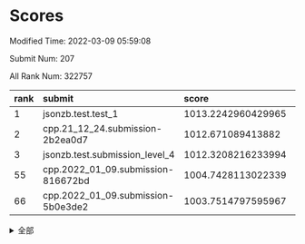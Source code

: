 # Scores

Modified Time: 2022-03-09 05:59:08

Submit Num: 207

All Rank Num: 322757

| rank |               submit               |       score        |       sigma        | pk_num |
| :--- | :--------------------------------- | :----------------- | :----------------- | :----- |
| 1    | jsonzb.test.test_1                 | 1013.2242960429965 | 0.7841963265322638 | 6241   |
| 2    | cpp.21_12_24.submission-2b2ea0d7   | 1012.671089413882  | 0.7911213166694078 | 6232   |
| 3    | jsonzb.test.submission_level_4     | 1012.3208216233994 | 0.7931430917628357 | 6243   |
| 55   | cpp.2022_01_09.submission-816672bd | 1004.7428113022339 | 0.7199754910778872 | 6241   |
| 66   | cpp.2022_01_09.submission-5b0e3de2 | 1003.7514797595967 | 0.7152030922229743 | 6240   |


<details>
<summary>全部</summary>

| rank |                 submit                 |       score        |       sigma        | pk_num |
| :--- | :------------------------------------- | :----------------- | :----------------- | :----- |
| 1    | jsonzb.test.test_1                     | 1013.2242960429965 | 0.7841963265322638 | 6241   |
| 2    | cpp.21_12_24.submission-2b2ea0d7       | 1012.671089413882  | 0.7911213166694078 | 6232   |
| 3    | jsonzb.test.submission_level_4         | 1012.3208216233994 | 0.7931430917628357 | 6243   |
| 4    | gobigger.level_3.submission_level_3_14 | 1011.5625294152907 | 0.7759155839249687 | 6236   |
| 5    | gobigger.level_3.submission_level_3_26 | 1011.5089538183897 | 0.7718919308705665 | 6239   |
| 6    | gobigger.level_3.submission_level_3_33 | 1011.2666229882386 | 0.7635377460789438 | 6236   |
| 7    | gobigger.level_3.submission_level_3_10 | 1011.2589825937571 | 0.7770826451800584 | 6235   |
| 8    | gobigger.level_3.submission_level_3_1  | 1011.1536642660913 | 0.75490392741277   | 6229   |
| 9    | gobigger.level_3.submission_level_3_2  | 1011.0236529545672 | 0.7677886845064141 | 6235   |
| 10   | gobigger.level_3.submission_level_3_46 | 1010.9479909444416 | 0.7521327147468272 | 6235   |
| 11   | gobigger.level_3.submission_level_3_9  | 1010.9211266460036 | 0.7558942684873607 | 6237   |
| 12   | gobigger.level_3.submission_level_3_5  | 1010.8961677553457 | 0.7801877020734866 | 6234   |
| 13   | gobigger.level_3.submission_level_3_6  | 1010.7692344613582 | 0.7663644848843618 | 6240   |
| 14   | gobigger.level_3.submission_level_3_47 | 1010.6594848249925 | 0.782065070790937  | 6238   |
| 15   | gobigger.level_3.submission_level_3_18 | 1010.6210368992065 | 0.786092424996845  | 6237   |
| 16   | gobigger.level_3.submission_level_3_17 | 1010.574022626066  | 0.7603010256768501 | 6239   |
| 17   | gobigger.level_3.submission_level_3_45 | 1010.4401156046844 | 0.7754376184632382 | 6238   |
| 18   | gobigger.level_3.submission_level_3_12 | 1010.3588051408889 | 0.745110077927659  | 6238   |
| 19   | gobigger.level_3.submission_level_3_28 | 1010.2405113266682 | 0.7868038481356787 | 6239   |
| 20   | gobigger.level_3.submission_level_3_44 | 1010.230091559844  | 0.7575411493915165 | 6237   |
| 21   | gobigger.level_3.submission_level_3_11 | 1010.2285733365305 | 0.75820621113951   | 6241   |
| 22   | gobigger.level_3.submission_level_3_48 | 1010.0728995182535 | 0.7603029843030676 | 6237   |
| 23   | gobigger.level_3.submission_level_3_21 | 1010.0707081418259 | 0.7655142793093558 | 6234   |
| 24   | gobigger.level_3.submission_level_3_41 | 1010.0378329055096 | 0.7756480264628922 | 6236   |
| 25   | gobigger.level_3.submission_level_3_19 | 1009.9833584605301 | 0.7864182536834403 | 6235   |
| 26   | gobigger.level_3.submission_level_3_31 | 1009.9267461384595 | 0.7572547428558414 | 6234   |
| 27   | gobigger.level_3.submission_level_3_8  | 1009.8780265116881 | 0.7372445008860531 | 6232   |
| 28   | gobigger.level_3.submission_level_3_27 | 1009.8777118847892 | 0.7558697670832072 | 6236   |
| 29   | gobigger.level_3.submission_level_3_20 | 1009.7729682819989 | 0.7637690238221898 | 6238   |
| 30   | gobigger.level_3.submission_level_3_29 | 1009.7196575796552 | 0.7407683488204193 | 6240   |
| 31   | gobigger.level_3.submission_level_3_34 | 1009.6333993223257 | 0.7612987769629354 | 6231   |
| 32   | gobigger.level_3.submission_level_3_13 | 1009.6304729946197 | 0.754010031189978  | 6235   |
| 33   | gobigger.level_3.submission_level_3_40 | 1009.6282655921802 | 0.7622272346351359 | 6236   |
| 34   | gobigger.level_3.submission_level_3_30 | 1009.6021379217764 | 0.7605084441087208 | 6241   |
| 35   | gobigger.level_3.submission_level_3_4  | 1009.3722442963438 | 0.7505244834015738 | 6236   |
| 36   | gobigger.level_3.submission_level_3_0  | 1009.3477631343407 | 0.7456927955815543 | 6244   |
| 37   | gobigger.level_3.submission_level_3_25 | 1009.3380608582071 | 0.7494154612486303 | 6241   |
| 38   | gobigger.level_3.submission_level_3_7  | 1009.2742739435535 | 0.749680707675801  | 6237   |
| 39   | gobigger.level_3.submission_level_3_15 | 1009.2417033375377 | 0.7566383076734234 | 6238   |
| 40   | gobigger.level_3.submission_level_3_39 | 1009.1689644335263 | 0.7505670373570783 | 6240   |
| 41   | gobigger.level_3.submission_level_3_32 | 1009.1683512024339 | 0.748159133809119  | 6234   |
| 42   | gobigger.level_3.submission_level_3_37 | 1009.1030951950945 | 0.7558096291668462 | 6237   |
| 43   | gobigger.level_3.submission_level_3_24 | 1009.0683234657673 | 0.7602553248501953 | 6243   |
| 44   | gobigger.level_3.submission_level_3_3  | 1009.0548779554493 | 0.7440824380067467 | 6238   |
| 45   | gobigger.level_3.submission_level_3_43 | 1009.0198141194394 | 0.7571869803873559 | 6237   |
| 46   | gobigger.level_3.submission_level_3_23 | 1009.0103545529487 | 0.7401236702255    | 6236   |
| 47   | gobigger.level_3.submission_level_3_49 | 1008.9745770809964 | 0.7430348426832999 | 6229   |
| 48   | gobigger.level_3.submission_level_3_36 | 1008.8439100370153 | 0.7605384500605081 | 6233   |
| 49   | gobigger.level_3.submission_level_3_35 | 1008.7477686024703 | 0.7443890512242574 | 6239   |
| 50   | gobigger.level_3.submission_level_3_38 | 1008.6816490961403 | 0.7465765633530919 | 6235   |
| 51   | gobigger.level_3.submission_level_3_22 | 1008.3010661834206 | 0.7482197029099942 | 6233   |
| 52   | gobigger.level_3.submission_level_3_42 | 1007.9129440315955 | 0.7472173135973064 | 6232   |
| 53   | gobigger.level_3.submission_level_3_16 | 1007.8306839613881 | 0.7309579348635242 | 6230   |
| 54   | gobigger.level_1.submission_level_1_37 | 1005.229093372427  | 0.7128024567385105 | 6236   |
| 55   | cpp.2022_01_09.submission-816672bd     | 1004.7428113022339 | 0.7199754910778872 | 6241   |
| 56   | gobigger.level_1.submission_level_1_38 | 1004.6013608474194 | 0.7123227065060556 | 6233   |
| 57   | gobigger.level_1.submission_level_1_33 | 1004.5910025579967 | 0.7214469708437513 | 6237   |
| 58   | gobigger.level_1.submission_level_1_42 | 1004.3730251543815 | 0.7145498582341173 | 6234   |
| 59   | gobigger.level_1.submission_level_1_4  | 1004.3392919362777 | 0.7096584155854717 | 6234   |
| 60   | gobigger.level_1.submission_level_1_36 | 1004.1318341842193 | 0.717617767303356  | 6239   |
| 61   | gobigger.level_1.submission_level_1_11 | 1004.0960019820142 | 0.7222539356884777 | 6240   |
| 62   | gobigger.level_1.submission_level_1_29 | 1004.043805560757  | 0.7141338001399419 | 6238   |
| 63   | gobigger.level_1.submission_level_1_17 | 1004.0333434593073 | 0.712341609966826  | 6238   |
| 64   | gobigger.level_1.submission_level_1_20 | 1003.8845331769202 | 0.7181370522963151 | 6233   |
| 65   | gobigger.level_1.submission_level_1_49 | 1003.8786077941237 | 0.7119362241274539 | 6242   |
| 66   | cpp.2022_01_09.submission-5b0e3de2     | 1003.7514797595967 | 0.7152030922229743 | 6240   |
| 67   | gobigger.level_1.submission_level_1_1  | 1003.7510197692791 | 0.705041354702595  | 6239   |
| 68   | gobigger.level_1.submission_level_1_34 | 1003.7263879724969 | 0.7051272651291327 | 6232   |
| 69   | gobigger.level_1.submission_level_1_3  | 1003.7107746747955 | 0.7242884768809499 | 6232   |
| 70   | gobigger.level_1.submission_level_1_43 | 1003.7088262387409 | 0.7089283528049909 | 6234   |
| 71   | gobigger.level_1.submission_level_1_46 | 1003.6952594758316 | 0.7198113574151158 | 6239   |
| 72   | gobigger.level_1.submission_level_1_40 | 1003.6235791747432 | 0.7152624257741893 | 6237   |
| 73   | gobigger.level_1.submission_level_1_24 | 1003.6059297249183 | 0.7193080803974938 | 6234   |
| 74   | gobigger.level_1.submission_level_1_31 | 1003.6053169085118 | 0.7152808722596895 | 6234   |
| 75   | gobigger.level_1.submission_level_1_47 | 1003.5307627086979 | 0.7083872470915914 | 6235   |
| 76   | gobigger.level_1.submission_level_1_15 | 1003.4735855408954 | 0.7163053431637338 | 6239   |
| 77   | gobigger.level_1.submission_level_1_18 | 1003.4669474520139 | 0.714034010283864  | 6239   |
| 78   | gobigger.level_1.submission_level_1_13 | 1003.3470177299592 | 0.7115344955076963 | 6236   |
| 79   | gobigger.level_1.submission_level_1_5  | 1003.3428914755499 | 0.7228400890995493 | 6235   |
| 80   | gobigger.level_1.submission_level_1_14 | 1003.3424640593558 | 0.7227774546291703 | 6238   |
| 81   | gobigger.level_1.submission_level_1_6  | 1003.3344306875922 | 0.7197030580443031 | 6236   |
| 82   | gobigger.level_1.submission_level_1_28 | 1003.2314796481943 | 0.7236137048121131 | 6235   |
| 83   | gobigger.level_1.submission_level_1_10 | 1003.2193546538734 | 0.7182894435753091 | 6238   |
| 84   | gobigger.level_1.submission_level_1_9  | 1003.2132645470493 | 0.7085529319247823 | 6235   |
| 85   | gobigger.level_1.submission_level_1_30 | 1003.2088187494701 | 0.7190680823327505 | 6237   |
| 86   | gobigger.level_1.submission_level_1_21 | 1003.2086277604775 | 0.7126249360726441 | 6231   |
| 87   | gobigger.level_1.submission_level_1_2  | 1003.1748465180974 | 0.7055498724137258 | 6231   |
| 88   | gobigger.level_1.submission_level_1_19 | 1003.1482601962749 | 0.7077810428670762 | 6237   |
| 89   | gobigger.level_1.submission_level_1_8  | 1003.1389856864608 | 0.7171912912231975 | 6238   |
| 90   | gobigger.level_1.submission_level_1_32 | 1003.0870311052704 | 0.7253883758336566 | 6237   |
| 91   | gobigger.level_1.submission_level_1_0  | 1003.0834043852745 | 0.7128752866242491 | 6239   |
| 92   | gobigger.level_1.submission_level_1_44 | 1003.0760721916403 | 0.7087180183995735 | 6238   |
| 93   | gobigger.level_1.submission_level_1_35 | 1003.0222331759882 | 0.7066586302362695 | 6232   |
| 94   | gobigger.level_1.submission_level_1_45 | 1003.0118248960368 | 0.7145345066428259 | 6240   |
| 95   | gobigger.level_1.submission_level_1_12 | 1003.0060079079611 | 0.7129794043537674 | 6243   |
| 96   | gobigger.level_1.submission_level_1_25 | 1002.9130546101276 | 0.7157774727347047 | 6235   |
| 97   | gobigger.level_1.submission_level_1_16 | 1002.9064418254159 | 0.7133737115726883 | 6237   |
| 98   | gobigger.level_1.submission_level_1_22 | 1002.8408996577667 | 0.7113675669710642 | 6234   |
| 99   | gobigger.level_1.submission_level_1_23 | 1002.785458894049  | 0.723276870939021  | 6233   |
| 100  | gobigger.level_1.submission_level_1_39 | 1002.7086365462502 | 0.7136655878672842 | 6241   |
| 101  | gobigger.level_1.submission_level_1_7  | 1002.4002197773476 | 0.7163044231252    | 6239   |
| 102  | gobigger.level_1.submission_level_1_48 | 1002.3590893213019 | 0.7062521049495872 | 6239   |
| 103  | gobigger.level_1.submission_level_1_27 | 1002.1946414603585 | 0.7140841663160593 | 6240   |
| 104  | gobigger.level_1.submission_level_1_26 | 1002.0152810806983 | 0.7052846088581368 | 6238   |
| 105  | gobigger.level_1.submission_level_1_41 | 1001.9689488618817 | 0.7227140028728757 | 6242   |
| 106  | gobigger.random.submission_random_39   | 997.2201728069784  | 0.7058224285211293 | 6234   |
| 107  | gobigger.random.submission_random_13   | 997.2036932531923  | 0.7007878352090402 | 6237   |
| 108  | gobigger.random.submission_random_46   | 997.142620633301   | 0.7009485746899186 | 6236   |
| 109  | gobigger.random.submission_random_20   | 997.112205993408   | 0.707437175110213  | 6233   |
| 110  | gobigger.random.submission_random_23   | 997.0032088447198  | 0.7079752746563064 | 6235   |
| 111  | gobigger.random.submission_random_28   | 996.7533299834745  | 0.7166743566252588 | 6240   |
| 112  | gobigger.random.submission_random_17   | 996.7053705476354  | 0.7136851468228769 | 6238   |
| 113  | gobigger.random.submission_random_7    | 996.6794286589158  | 0.7054566833633515 | 6239   |
| 114  | gobigger.random.submission_random_31   | 996.6448744016183  | 0.7042023158342617 | 6235   |
| 115  | gobigger.random.submission_random_5    | 996.5011289807438  | 0.7232774409810961 | 6235   |
| 116  | gobigger.random.submission_random_36   | 996.4798614506316  | 0.7051759360060678 | 6241   |
| 117  | gobigger.random.submission_random_1    | 996.4287268697975  | 0.7100171350192979 | 6236   |
| 118  | gobigger.random.submission_random_9    | 996.3466117838581  | 0.7210520331779056 | 6234   |
| 119  | gobigger.random.submission_random_3    | 996.2660222975663  | 0.7242582796616293 | 6236   |
| 120  | gobigger.random.submission_random_19   | 996.2311116223939  | 0.7215908542008954 | 6241   |
| 121  | gobigger.random.submission_random_8    | 996.1649421128716  | 0.7092768555602408 | 6242   |
| 122  | gobigger.random.submission_random_10   | 996.1494532413528  | 0.6993602472082305 | 6235   |
| 123  | gobigger.random.submission_random_34   | 996.1409159769315  | 0.7162322704015391 | 6239   |
| 124  | gobigger.random.submission_random_49   | 996.1323920823855  | 0.7017615088740538 | 6236   |
| 125  | gobigger.random.submission_random_0    | 996.0796779839924  | 0.7218839140856427 | 6236   |
| 126  | gobigger.random.submission_random_32   | 996.0493775727288  | 0.6988271234737716 | 6233   |
| 127  | gobigger.random.submission_random_25   | 996.0442800120602  | 0.7176329002901343 | 6242   |
| 128  | gobigger.random.submission_random_26   | 996.0027504573104  | 0.7126867238901444 | 6234   |
| 129  | gobigger.random.submission_random_24   | 995.9892935215987  | 0.7064013174249211 | 6239   |
| 130  | gobigger.random.submission_random_12   | 995.9864046332938  | 0.7061497720346845 | 6238   |
| 131  | gobigger.random.submission_random_29   | 995.9738272233209  | 0.7019466503993358 | 6230   |
| 132  | gobigger.random.submission_random_18   | 995.9553104603377  | 0.7064281703738478 | 6234   |
| 133  | gobigger.random.submission_random_42   | 995.9437504400069  | 0.718177871147936  | 6238   |
| 134  | gobigger.random.submission_random_40   | 995.9201873022649  | 0.7088346261257422 | 6236   |
| 135  | gobigger.random.submission_random_35   | 995.9171419150102  | 0.7063459607860573 | 6241   |
| 136  | gobigger.random.submission_random_11   | 995.915453246485   | 0.7165056099853556 | 6240   |
| 137  | gobigger.random.submission_random_41   | 995.8714412889583  | 0.7111080303445435 | 6237   |
| 138  | gobigger.random.submission_random_22   | 995.8593392133762  | 0.7122878136272753 | 6239   |
| 139  | gobigger.random.submission_random_6    | 995.8180275402668  | 0.7048021983652202 | 6238   |
| 140  | gobigger.random.submission_random_21   | 995.7982740660992  | 0.7051361527193514 | 6242   |
| 141  | gobigger.random.submission_random_15   | 995.6512130556163  | 0.7089831119745822 | 6239   |
| 142  | gobigger.random.submission_random_16   | 995.6159251396209  | 0.7234435187788691 | 6245   |
| 143  | gobigger.random.submission_random_47   | 995.5981796576625  | 0.713260335374268  | 6237   |
| 144  | gobigger.random.submission_random_37   | 995.5389284178107  | 0.7164242664885182 | 6238   |
| 145  | gobigger.random.submission_random_33   | 995.5309425459734  | 0.7308999159529159 | 6238   |
| 146  | gobigger.random.submission_random_14   | 995.4948655392737  | 0.7114272569875398 | 6237   |
| 147  | gobigger.random.submission_random_27   | 995.4517642405768  | 0.7130046321667614 | 6236   |
| 148  | gobigger.random.submission_random_48   | 995.4345770417207  | 0.7146276253154075 | 6235   |
| 149  | gobigger.random.submission_random_45   | 995.3676180864614  | 0.7132315178057332 | 6238   |
| 150  | gobigger.random.submission_random_30   | 995.351620593472   | 0.710660739816471  | 6236   |
| 151  | gobigger.random.submission_random_44   | 995.2813682129508  | 0.7016885529686628 | 6234   |
| 152  | gobigger.random.submission_random_2    | 994.8954048343321  | 0.7075714616373497 | 6240   |
| 153  | gobigger.random.submission_random_43   | 994.7995414835028  | 0.7260918970636681 | 6238   |
| 154  | gobigger.random.submission_random_4    | 994.7493380266287  | 0.7208353660664334 | 6237   |
| 155  | gobigger.random.submission_random_38   | 994.5259420879719  | 0.7202630574768231 | 6237   |
| 156  | gobigger.level_2.submission_level_2_2  | 994.3311975405262  | 0.7314492453625693 | 6236   |
| 157  | gobigger.level_2.submission_level_2_31 | 993.8160433575194  | 0.7490573768864361 | 6236   |
| 158  | gobigger.level_2.submission_level_2_46 | 993.5536478937593  | 0.7338799108074188 | 6235   |
| 159  | gobigger.level_2.submission_level_2_12 | 993.4444378289226  | 0.7426719493412736 | 6239   |
| 160  | gobigger.level_2.submission_level_2_36 | 993.3873343778514  | 0.7290400379243777 | 6241   |
| 161  | gobigger.level_2.submission_level_2_32 | 993.3157484406485  | 0.749045286963117  | 6231   |
| 162  | gobigger.level_2.submission_level_2_10 | 993.2729956003944  | 0.7374359778250268 | 6236   |
| 163  | gobigger.level_2.submission_level_2_26 | 993.0693584917043  | 0.7423835894708103 | 6238   |
| 164  | gobigger.level_2.submission_level_2_4  | 993.0336794058834  | 0.7383821722511034 | 6237   |
| 165  | gobigger.level_2.submission_level_2_7  | 992.9041395329536  | 0.7378523947856349 | 6232   |
| 166  | gobigger.level_2.submission_level_2_30 | 992.8629061202193  | 0.7252302201855063 | 6234   |
| 167  | gobigger.level_2.submission_level_2_14 | 992.8032577874274  | 0.7448378565382449 | 6237   |
| 168  | gobigger.level_2.submission_level_2_13 | 992.7835727072404  | 0.7335404023863331 | 6235   |
| 169  | gobigger.level_2.submission_level_2_16 | 992.7589212739549  | 0.7341808406050994 | 6241   |
| 170  | gobigger.level_2.submission_level_2_40 | 992.6946776042951  | 0.7320628319914979 | 6239   |
| 171  | gobigger.level_2.submission_level_2_22 | 992.5739650783048  | 0.7325845139885208 | 6234   |
| 172  | gobigger.level_2.submission_level_2_38 | 992.4696221460591  | 0.7366394832613508 | 6241   |
| 173  | gobigger.level_2.submission_level_2_9  | 992.4620606408754  | 0.7485220904886728 | 6236   |
| 174  | gobigger.level_2.submission_level_2_18 | 992.407072004556   | 0.7683708339483377 | 6234   |
| 175  | gobigger.level_2.submission_level_2_33 | 992.4066359977836  | 0.7628427781926359 | 6237   |
| 176  | gobigger.level_2.submission_level_2_0  | 992.3791166700087  | 0.7547873541600126 | 6240   |
| 177  | gobigger.level_2.submission_level_2_20 | 992.3347496420083  | 0.7403753501331286 | 6236   |
| 178  | gobigger.level_2.submission_level_2_42 | 992.2327455794973  | 0.7558661121877824 | 6237   |
| 179  | gobigger.level_2.submission_level_2_41 | 992.2193046352918  | 0.7388729673854026 | 6239   |
| 180  | gobigger.level_2.submission_level_2_25 | 992.1499747856984  | 0.7439028805093024 | 6236   |
| 181  | gobigger.level_2.submission_level_2_44 | 992.0762140587391  | 0.7575175736747356 | 6241   |
| 182  | gobigger.level_2.submission_level_2_37 | 992.0282913544204  | 0.7508959063971844 | 6242   |
| 183  | gobigger.level_2.submission_level_2_47 | 991.9643821132046  | 0.7518714070335937 | 6234   |
| 184  | gobigger.level_2.submission_level_2_15 | 991.9280193576516  | 0.7351258781688645 | 6239   |
| 185  | gobigger.level_2.submission_level_2_43 | 991.8992331190482  | 0.7534576355959827 | 6235   |
| 186  | gobigger.level_2.submission_level_2_5  | 991.8894194603012  | 0.7376431825825245 | 6234   |
| 187  | gobigger.level_2.submission_level_2_34 | 991.8801627465488  | 0.7371194317265494 | 6236   |
| 188  | gobigger.level_2.submission_level_2_28 | 991.8543913759246  | 0.7535275332565889 | 6238   |
| 189  | gobigger.level_2.submission_level_2_48 | 991.8373626219004  | 0.758514141701978  | 6235   |
| 190  | gobigger.level_2.submission_level_2_21 | 991.8282137220954  | 0.7515194375430851 | 6240   |
| 191  | gobigger.level_2.submission_level_2_1  | 991.8047957132601  | 0.747161106649316  | 6234   |
| 192  | gobigger.level_2.submission_level_2_23 | 991.7272960928796  | 0.7480276667725082 | 6240   |
| 193  | gobigger.level_2.submission_level_2_49 | 991.652760367344   | 0.7743361311167117 | 6235   |
| 194  | gobigger.level_2.submission_level_2_17 | 991.6225096148048  | 0.7613533290213721 | 6238   |
| 195  | gobigger.level_2.submission_level_2_19 | 991.3734919666234  | 0.7395088099982128 | 6231   |
| 196  | gobigger.level_2.submission_level_2_27 | 991.3358436693695  | 0.7661918138279595 | 6241   |
| 197  | gobigger.level_2.submission_level_2_45 | 991.2220173311046  | 0.7781092815832339 | 6233   |
| 198  | gobigger.level_2.submission_level_2_29 | 991.15982801721    | 0.7549971790052996 | 6241   |
| 199  | gobigger.level_2.submission_level_2_3  | 991.1585602574322  | 0.7625996275070992 | 6241   |
| 200  | gobigger.level_2.submission_level_2_35 | 990.7964130154971  | 0.7502708913748104 | 6238   |
| 201  | gobigger.level_2.submission_level_2_8  | 990.5223284541618  | 0.7652924371072143 | 6235   |
| 202  | gobigger.level_2.submission_level_2_6  | 990.5198241515952  | 0.7552605577282164 | 6238   |
| 203  | gobigger.level_2.submission_level_2_39 | 990.4732842155494  | 0.7638865837428985 | 6236   |
| 204  | gobigger.level_2.submission_level_2_11 | 990.1965144862328  | 0.7725624089107226 | 6234   |
| 205  | gobigger.level_2.submission_level_2_24 | 990.1855245734357  | 0.762517358449338  | 6238   |
| 206  | gobigger.none.submission_none_0        | 979.0912167731464  | 1.1963861037483645 | 6235   |
| 207  | gobigger.none.submission_none_1        | 976.5232227980973  | 1.3803643400678465 | 6239   |

</details>